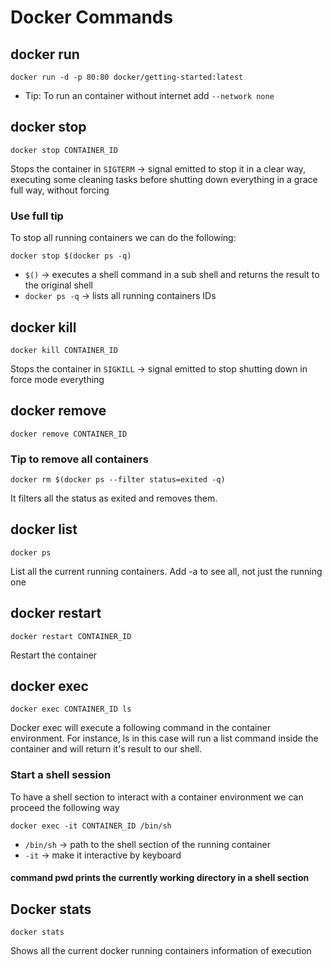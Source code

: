 # Docker Commands

## docker run

```terminal
docker run -d -p 80:80 docker/getting-started:latest
```

- Tip: To run an container without internet add `--network none`

## docker stop

```terminal
docker stop CONTAINER_ID
```

Stops the container in `SIGTERM` -> signal emitted to stop it in a clear way,
executing some cleaning tasks before shutting down everything in a grace full way, without forcing

### Use full tip

To stop all running containers we can do the following:

```terminal
docker stop $(docker ps -q)
```

- `$()` -> executes a shell command in a sub shell and returns the result to the
  original shell
- `docker ps -q` -> lists all running containers IDs

## docker kill

```terminal
docker kill CONTAINER_ID
```

Stops the container in `SIGKILL` -> signal emitted to stop shutting down in force mode everything

## docker remove

```terminal
docker remove CONTAINER_ID
```

### Tip to remove all containers

```terminal
docker rm $(docker ps --filter status=exited -q)
```

It filters all the status as exited and removes them.

## docker list

```terminal
docker ps
```

List all the current running containers. Add -a to see all, not just the
running one

## docker restart

```terminal
docker restart CONTAINER_ID
```

Restart the container

## docker exec

```terminal
docker exec CONTAINER_ID ls
```

Docker exec will execute a following command in the container environment. For
instance, ls in this case will run a list command inside the container and will
return it's result to our shell.

### Start a shell session

To have a shell section to interact with a container environment we can
proceed the following way

```terminal
docker exec -it CONTAINER_ID /bin/sh
```

- `/bin/sh` -> path to the shell section of the running container
- `-it` -> make it interactive by keyboard

#### command pwd prints the currently working directory in a shell section

## Docker stats

```terminal
docker stats
```

Shows all the current docker running containers information of execution
